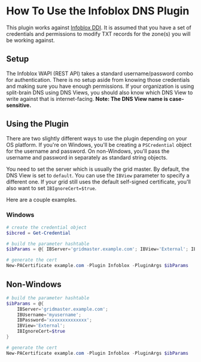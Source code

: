 # How To Use the Infoblox DNS Plugin

This plugin works against [Infoblox DDI](https://www.infoblox.com/products/ddi/). It is assumed that you have a set of credentials and permissions to modify TXT records for the zone(s) you will be working against.

## Setup

The Infoblox WAPI (REST API) takes a standard username/password combo for authentication. There is no setup aside from knowing those credentials and making sure you have enough permissions. If your organization is using split-brain DNS using DNS Views, you should also know which DNS View to write against that is internet-facing. **Note: The DNS View name is case-sensitive.**

## Using the Plugin

There are two slightly different ways to use the plugin depending on your OS platform. If you're on Windows, you'll be creating a `PSCredential` object for the username and password. On non-Windows, you'll pass the username and password in separately as standard string objects.

You need to set the server which is usually the grid master. By default, the DNS View is set to `default`. You can use the `IBView` parameter to specify a different one. If your grid still uses the default self-signed certificate, you'll also want to set `IBIgnoreCert=$true`.

Here are a couple examples.

### Windows

```powershell
# create the credential object
$ibcred = Get-Credential

# build the parameter hashtable
$ibParams = @{ IBServer='gridmaster.example.com'; IBView='External'; IBCred=$ibcred; IBIgnoreCert=$true }

# generate the cert
New-PACertificate example.com -Plugin Infoblox -PluginArgs $ibParams
```

## Non-Windows

```powershell
# build the parameter hashtable
$ibParams = @{
    IBServer='gridmaster.example.com';
    IBUsername='myusername';
    IBPassword='xxxxxxxxxxxxxx';
    IBView='External';
    IBIgnoreCert=$true
}

# generate the cert
New-PACertificate example.com -Plugin Infoblox -PluginArgs $ibParams
```
